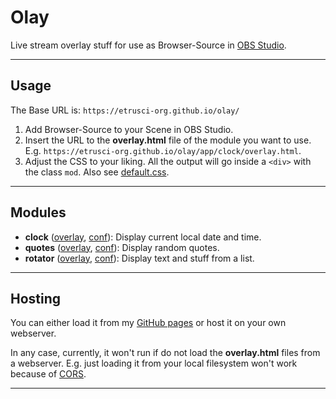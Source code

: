 # Olay

Live stream overlay stuff for use as Browser-Source in [OBS Studio](https://github.com/obsproject/obs-studio).

---

## Usage

The Base URL is: `https://etrusci-org.github.io/olay/`

1. Add Browser-Source to your Scene in OBS Studio.
2. Insert the URL to the **overlay.html** file of the module you want to use. E.g. `https://etrusci-org.github.io/olay/app/clock/overlay.html`.
3. Adjust the CSS to your liking. All the output will go inside a `<div>` with the class `mod`. Also see [default.css](./app/default.css).

---

## Modules

- **clock** ([overlay](./app/clock/overlay.html), [conf](./app/clock/conf.js)): Display current local date and time.
- **quotes** ([overlay](./app/quotes/overlay.html), [conf](./app/quotes/conf.js)): Display random quotes.
- **rotator** ([overlay](./app/rotator/overlay.html), [conf](./app/rotator/conf.js)): Display text and stuff from a list.

---

## Hosting

You can either load it from my [GitHub pages](https://etrusci-org.github.io/olay/) or host it on your own webserver.

In any case, currently, it won't run if do not load the **overlay.html** files from a webserver. E.g. just loading it from your local filesystem won't work because of [CORS](https://en.wikipedia.org/wiki/Cross-origin_resource_sharing).

---
